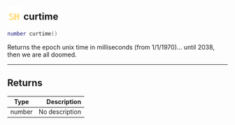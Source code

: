 ## <img src="../../.gitbook/assets/shared.png" width="32" height="32" /> curtime

```lua
number curtime()
```

Returns the epoch unix time in milliseconds (from 1/1/1970)... until 2038, then we are all doomed.

------
## Returns

| Type   | Description |
| ------ | ----------: |
| number | No description |

